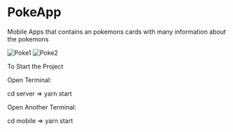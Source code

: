 # PokeApp
Mobile Apps that contains an pokemons cards with many information about the pokemons


![Poke1](https://user-images.githubusercontent.com/79618314/123340585-9f46b300-d576-11eb-9c83-29938b62d0f2.jpg)
![Poke2](https://user-images.githubusercontent.com/79618314/123340609-ac63a200-d576-11eb-8e25-c8d42540e7c9.jpg)



To Start the Project



Open Terminal:

cd server => yarn start



Open Another Terminal:

cd mobile => yarn start
